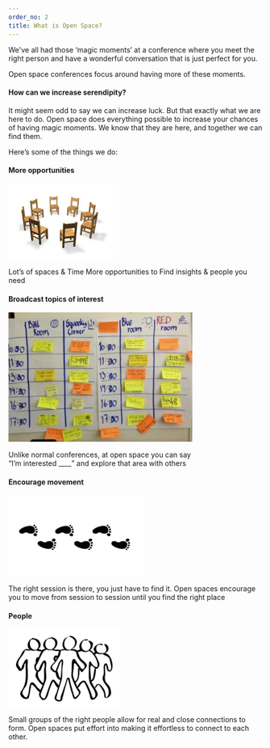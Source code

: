 ```yaml
---
order_no: 2
title: What is Open Space?
---
```




We've all had those ‘magic moments’ at a conference where you meet the right person and have a wonderful  conversation that is just perfect for you.

Open space conferences focus around having more of these moments.

<h4>How can we increase serendipity?</h4>

It might seem odd to say we can increase luck. But that exactly what we are here to do. Open space does everything possible to increase your chances of having magic moments. We know that they are here, and together we can find them.

Here’s some of the things we do:

<div class="one-fourth">
  <h4>More opportunities</h4>
  <img src="/images/circle_of_chairs.png"/>
  <p>Lot’s of spaces & Time
  More opportunities to
  Find insights & people
   you need</p>

</div>
<div class="one-fourth">
  <h4>Broadcast topics of interest</h4>
  <img src="/images/marketplace.png"/>
  <p>Unlike normal conferences,
  at open space you can say<br/>
  “I’m interested ____”
   and explore that area with others</p>
</div>

<div class="one-fourth">

  <h4>Encourage movement</h4>
  <img src="/images/footprints.png"/><br/>
  <p>The right session is there, you just have to find it. Open spaces encourage you to move
      from session to session until you find the right place</p>

</div>

<div class="one-fourth">

  <h4>People</h4>
  <img src="/images/people.png"/>
  <p>Small groups of the right people allow for real and close connections to form. Open spaces put effort into making it effortless to connect to each other.</p>

</div>
